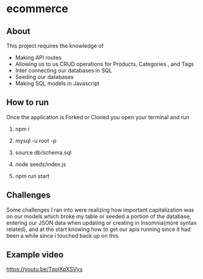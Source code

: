 # ecommerce

## About

This project requires the knowledge of 

* Making API routes
* Allowing us to us CRUD operations for Products, Categories , and Tags
* Inter connecting our databases in SQL
* Seeding our databases
* Making SQL models in Javascript

## How to run

Once the application is Forked or Cloned you open your terminal and run

1) npm i

2) mysql -u root -p

3) source db/schema.sql

4) node seeds/index.js

5) npm run start


## Challenges

Some challenges I ran into were realizing how important capitalization was on our models which broke my table or seeded
a portion of the database, entering our JSON data when updating or creating in Insomnia(more syntax related), and at the start 
knowing how to get our apis running since it had been a while since i touched back up on this

## Example video 

https://youtu.be/TqojXpXSVys


